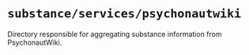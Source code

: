# `substance/services/psychonautwiki`

Directory responsible for aggregating substance information from PsychonautWiki.
